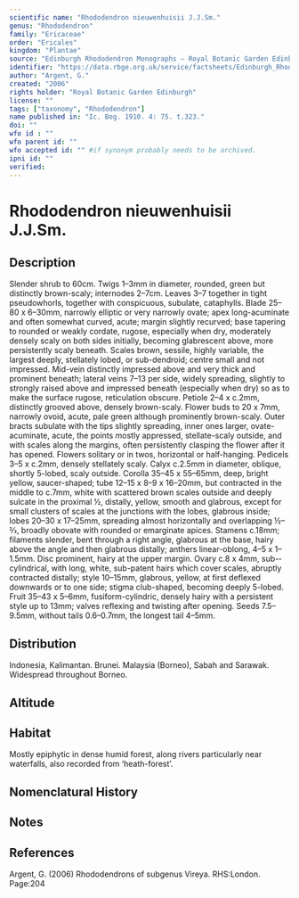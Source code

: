 ```yaml
---
scientific name: "Rhododendron nieuwenhuisii J.J.Sm."
genus: "Rhododendron"
family: "Ericaceae"
order: "Ericales"
kingdom: "Plantae"
source: "Edinburgh Rhododendron Monographs – Royal Botanic Garden Edinburgh"
identifier: "https://data.rbge.org.uk/service/factsheets/Edinburgh_Rhododendron_Monographs.xhtml"
author: "Argent, G."
created: "2006"
rights holder: "Royal Botanic Garden Edinburgh"
license: ""
tags: ["taxonomy", "Rhododendron"]
name published in: "Ic. Bog. 1910. 4: 75. t.323."
doi: ""
wfo id : ""
wfo parent id: ""
wfo accepted id: "" #if synonym probably needs to be archived.                      
ipni id: ""
verified:
---
```


                       

# Rhododendron nieuwenhuisii J.J.Sm.

## Description
Slender shrub to 60cm. Twigs 1–3mm in diameter, rounded, green but distinctly brown-scaly; internodes 2–7cm. Leaves 3–7 together in tight pseudowhorls, together with conspicuous, subulate, cataphylls. Blade 25–80 x 6–30mm, narrowly elliptic or very narrowly ovate; apex long-acuminate and often somewhat curved, acute; margin slightly recurved; base tapering to rounded or weakly cordate, rugose, especially when dry, moderately densely scaly on both sides initially, becoming glabrescent above, more persistently scaly beneath. Scales brown, sessile, highly variable, the largest deeply, stellately lobed, or sub-dendroid; centre small and not impressed. Mid-vein distinctly impressed above and very thick and prominent beneath; lateral veins 7–13 per side, widely spreading, slightly to strongly raised above and impressed beneath (especially when dry) so as to make the surface rugose, reticulation obscure. Petiole 2–4 x c.2mm, distinctly grooved above, densely brown-scaly. Flower buds to 20 x 7mm, narrowly ovoid, acute, pale green although prominently brown-scaly. Outer bracts subulate with the tips slightly spreading, inner ones larger, ovate-acuminate, acute, the points mostly appressed, stellate-scaly outside, and with scales along the margins, often persistently clasping the flower after it has opened. Flowers solitary or in twos, horizontal or half-hanging. Pedicels 3–5 x c.2mm, densely stellately scaly. Calyx c.2.5mm in diameter, oblique, shortly 5-lobed, scaly outside. Corolla 35–45 x 55–65mm, deep, bright yellow, saucer-shaped; tube 12–15 x 8–9 x 16–20mm, but contracted in the middle to c.7mm, white with scattered brown scales outside and deeply sulcate in the proximal ½, distally, yellow, smooth and glabrous, except for small clusters of scales at the junctions with the lobes, glabrous inside; lobes 20–30 x 17–25mm, spreading almost horizontally and overlapping ½–2⁄3, broadly obovate with rounded or emarginate apices. Stamens c.18mm; filaments slender, bent through a right angle, glabrous at the base, hairy above the angle and then glabrous distally; anthers linear-oblong, 4–5 x 1–1.5mm. Disc prominent, hairy at the upper margin. Ovary c.8 x 4mm, sub-­cylindrical, with long, white, sub-patent hairs which cover scales, abruptly contracted distally; style 10–15mm, glabrous, yellow, at first deflexed downwards or to one side; stigma club-shaped, becoming deeply 5-lobed. Fruit 35–43 x 5–6mm, fusiform-cylindric, densely hairy with a persistent style up to 13mm; valves reflexing and twisting after opening. Seeds 7.5–9.5mm, without tails 0.6–0.7mm, the longest tail 4–5mm.

## Distribution
Indonesia, Kalimantan. Brunei. Malaysia (Borneo), Sabah and Sarawak. Widespread throughout Borneo.

## Altitude


## Habitat
Mostly epiphytic in dense humid forest, along rivers particularly near waterfalls, also recorded from ‘heath-forest’.

## Nomenclatural History

                       
## Notes


## References

Argent, G. (2006) Rhododendrons of subgenus Vireya. RHS:London. Page:204
